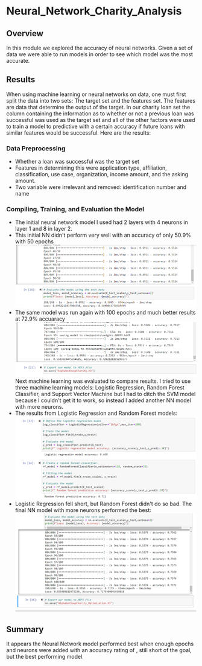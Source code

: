 # Neural_Network_Charity_Analysis
## Overview
In this module we explored the accuracy of neural networks. Given a set of data we were able to run models in order to see which model was the most accurate. 
## Results
When using machine learning or neural networks on data, one must first split the data into two sets: The target set and the features set. The features are data that determine the output of the target. In our charity loan set the column containing the information as to whether or not a previous loan was successful was used as the target set and all of the other factors were used to train a model to predictive with a certain accuracy if future loans with similar features would be successful. Here are the results:
### Data Preprocessing
- Whether a loan was successful was the target set
- Features in determining this were application type, affiliation, classification, use case, organization, income amount, and the asking amount. 
- Two variable were irrelevant and removed: identification number and name
### Compiling, Training, and Evaluation the Model
- The initial neural network model I used had 2 layers with 4 neurons in layer 1 and 8 in layer 2. 
- This initial NN didn't perform very well with an accuracy of only 50.9% with 50 epochs
![](https://github.com/ryanstaudhammer/Neural_Network_Charity_Analysis/blob/main/Resources/1stModel.png)
- The same model was run again with 100 epochs and much better results at 72.9% accuaracy
![](https://github.com/ryanstaudhammer/Neural_Network_Charity_Analysis/blob/main/Resources/2ndModel.png)
Next machine learning was evaluated to compare results. I tried to use three machine learning models: Logistic Regression, Random Forest Classifier, and Support Vector Machine but I had to ditch the SVM model because I couldn't get it to work, so instead I added another NN model with more neurons.
- The results from Logistic Regression and Random Forest models:
![](https://github.com/ryanstaudhammer/Neural_Network_Charity_Analysis/blob/main/Resources/MLModels.png)
- Logistic Regression fell short, but Random Forest didn't do so bad. The final NN model with more neurons performed the best:
![](https://github.com/ryanstaudhammer/Neural_Network_Charity_Analysis/blob/main/Resources/NNModel.png)
## Summary
It appears the Neural Network model performed best when enough epochs and neurons were added with an accuracy rating of  , still short of the goal, but the best performing model. 
